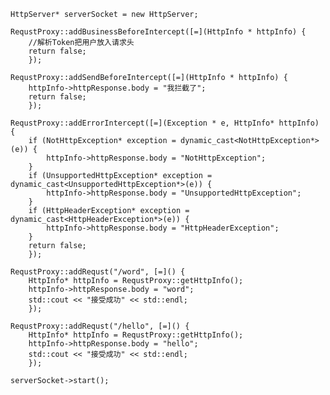 

 	HttpServer* serverSocket = new HttpServer;

	RequstProxy::addBusinessBeforeIntercept([=](HttpInfo * httpInfo) {
		//解析Token把用户放入请求头
		return false;
		});

	RequstProxy::addSendBeforeIntercept([=](HttpInfo * httpInfo) {
		httpInfo->httpResponse.body = "我拦截了";
		return false;
		});

	RequstProxy::addErrorIntercept([=](Exception * e, HttpInfo* httpInfo) {
		if (NotHttpException* exception = dynamic_cast<NotHttpException*>(e)) {
			httpInfo->httpResponse.body = "NotHttpException";
		}
		if (UnsupportedHttpException* exception = dynamic_cast<UnsupportedHttpException*>(e)) {
			httpInfo->httpResponse.body = "UnsupportedHttpException";
		}
		if (HttpHeaderException* exception = dynamic_cast<HttpHeaderException*>(e)) {
			httpInfo->httpResponse.body = "HttpHeaderException";
		}
		return false;
		});

	RequstProxy::addRequst("/word", [=]() {
		HttpInfo* httpInfo = RequstProxy::getHttpInfo();
		httpInfo->httpResponse.body = "word";
		std::cout << "接受成功" << std::endl;
		});

	RequstProxy::addRequst("/hello", [=]() {
		HttpInfo* httpInfo = RequstProxy::getHttpInfo();
		httpInfo->httpResponse.body = "hello";
		std::cout << "接受成功" << std::endl;
		});

	serverSocket->start();
